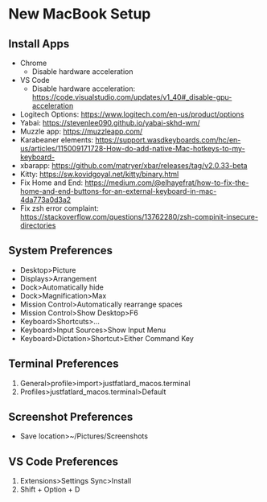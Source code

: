 # New MacBook Setup

## Install Apps

* Chrome
	* Disable hardware acceleration
* VS Code
	* Disable hardware acceleration: https://code.visualstudio.com/updates/v1_40#_disable-gpu-acceleration
* Logitech Options: https://www.logitech.com/en-us/product/options
* Yabai: https://stevenlee090.github.io/yabai-skhd-wm/
* Muzzle app: https://muzzleapp.com/
* Karabeaner elements: https://support.wasdkeyboards.com/hc/en-us/articles/115009171728-How-do-add-native-Mac-hotkeys-to-my-keyboard-
* xbarapp: https://github.com/matryer/xbar/releases/tag/v2.0.33-beta
* Kitty: https://sw.kovidgoyal.net/kitty/binary.html
* Fix Home and End: https://medium.com/@elhayefrat/how-to-fix-the-home-and-end-buttons-for-an-external-keyboard-in-mac-4da773a0d3a2
* Fix zsh error complaint: https://stackoverflow.com/questions/13762280/zsh-compinit-insecure-directories

## System Preferences

* Desktop>Picture
* Displays>Arrangement
* Dock>Automatically hide
* Dock>Magnification>Max
* Mission Control>Automatically rearrange spaces
* Mission Control>Show Desktop>F6
* Keyboard>Shortcuts>...
* Keyboard>Input Sources>Show Input Menu
* Keyboard>Dictation>Shortcut>Either Command Key

## Terminal Preferences

1. General>profile>import>justfatlard_macos.terminal
1. Profiles>justfatlard_macos.terminal>Default

## Screenshot Preferences

* Save location>~/Pictures/Screenshots

## VS Code Preferences

1. Extensions>Settings Sync>Install
1. Shift + Option + D